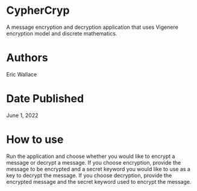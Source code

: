 # CypherCryp
A message encryption and decryption application that uses Vigenere encryption model and discrete mathematics.

# Authors
Eric Wallace

# Date Published
June 1, 2022

# How to use
Run the application and choose whether you would like to encrypt a message or decrypt a message.
If you choose encryption, provide the message to be encrypted and a secret keyword you would like to use as a key to decrypt the message.
If you choose decryption, provide the encrypted message and the secret keyword used to encrypt the message.
